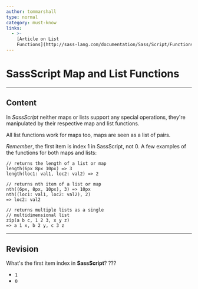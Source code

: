 ```yaml
---
author: tommarshall
type: normal
category: must-know
links:
  - >-
    [Article on List
    Functions](http://sass-lang.com/documentation/Sass/Script/Functions.html#list-functions){article}
---
```


# SassScript Map and List Functions


---

## Content

In *SassScript* neither maps or lists support any special operations, they're manipulated by their respective map and list functions.

All list functions work for maps too, maps are seen as a list of pairs.

*Remember*, the first item is index 1 in SassScript, not 0. A few examples of the functions for both maps and lists:

```plain-text
// returns the length of a list or map
length(6px 8px 10px) => 3
length(loc1: val1, loc2: val2) => 2

// returns nth item of a list or map
nth((6px, 8px, 10px), 3) => 10px
nth((loc1: val1, loc2: val2), 2)
=> loc2: val2

// returns multiple lists as a single
// multidimensional list
zip(a b c, 1 2 3, x y z)
=> a 1 x, b 2 y, c 3 z
```


---

## Revision

What's the first item index in **SassScript**?
???

- `1`
- `0`
